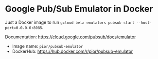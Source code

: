 # Google Pub/Sub Emulator in Docker

Just a Docker image to run `gcloud beta emulators pubsub start --host-port=0.0.0.0:8085`.

Documentation: https://cloud.google.com/pubsub/docs/emulator

- Image name: `pior/pubsub-emulator`
- DockerHub: https://hub.docker.com/r/pior/pubsub-emulator

